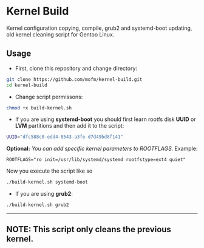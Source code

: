 # Kernel Build

Kernel configuration copying, compile, grub2 and systemd-boot updating, old kernel cleaning script for Gentoo Linux.

## Usage

* First, clone this repository and change directory:

```sh
git clone https://github.com/mofm/kernel-build.git
cd kernel-build
```

* Change script permissons:

```sh
chmod +x build-kernel.sh
```

* If you are using **systemd-boot** you should first learn rootfs disk **UUID** or **LVM** partitions and then add it to the script:


```sh
UUID="dfc588c0-edd4-8543-a3fe-d7d49bd8f141"
```

**Optional:** *You can add specific kernel parameters to ROOTFLAGS.* Example:

```
ROOTFLAGS="ro init=/usr/lib/systemd/systemd rootfstype=ext4 quiet"
```

Now you execute the script like so

 ```sh
 ./build-kernel.sh systemd-boot
 ```

 * If you are using **grub2**:
 
 ```sh
 ./build-kernel.sh grub2
 ```

---
 **NOTE**: This script only cleans the previous kernel.
---
